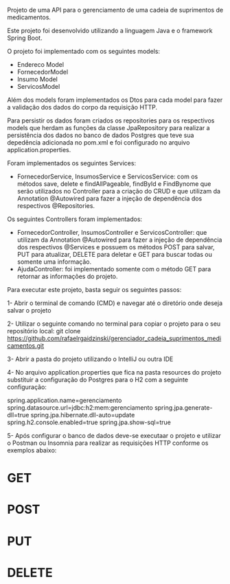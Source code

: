 Projeto de uma API para o gerenciamento de uma cadeia de suprimentos de medicamentos.

Este projeto foi desenvolvido utilizando a linguagem Java e o framework Spring Boot.

O projeto foi implementado com os seguintes models:

- Endereco Model
- FornecedorModel
- Insumo Model
- ServicosModel

Além dos models foram implementados os Dtos para cada model para fazer a validação dos dados do corpo da requisição HTTP.

Para persistir os dados foram criados os repositories para os respectivos models que herdam as funções da classe JpaRepository
para realizar a persistência dos dados no banco de dados Postgres que teve sua depedência adicionada no pom.xml e foi configurado no arquivo 
application.properties.

Foram implementados os seguintes Services:

- FornecedorService, InsumosService e ServicosService: com os métodos save, delete e findAllPageable, findById e FindBynome que serão utilizados
no Controller para a criação do CRUD e que utilizam da Annotation @Autowired para fazer a injeção de dependência dos respectivos @Repositories.

Os seguintes Controllers foram implementados:

- FornecedorController, InsumosController e ServicosController: que utilizam da Annotation @Autowired para fazer a injeção de dependência dos
respectivos @Services e possuem os métodos POST para salvar, PUT para atualizar, DELETE para deletar e GET para buscar todas ou somente uma informação.
- AjudaController: foi implementado somente com o método GET para retornar as informações do projeto.


Para executar este projeto, basta seguir os seguintes passos:

1- Abrir o terminal de comando (CMD) e navegar até o diretório onde deseja salvar o projeto 

2- Utilizar o seguinte comando no terminal para copiar o projeto para o seu repositório local: 
   git clone https://github.com/rafaelrgaidzinski/gerenciador_cadeia_suprimentos_medicamentos.git

3- Abrir a pasta do projeto utilizando o IntelliJ ou outra IDE

4- No arquivo application.properties que fica na pasta resources do projeto substituir a configuração do Postgres para o H2 com a seguinte configuração:

spring.application.name=gerenciamento
spring.datasource.url=jdbc:h2:mem:gerenciamento
spring.jpa.generate-dll=true
spring.jpa.hibernate.dll-auto=update
spring.h2.console.enabled=true
spring.jpa.show-sql=true

5- Após configurar o banco de dados deve-se executaar o projeto e utilizar o Postman ou Insomnia para realizar as requisições HTTP conforme os exemplos abaixo:


# GET

# POST

# PUT

# DELETE
